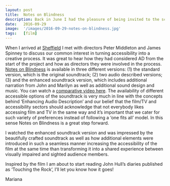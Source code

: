 ```yaml
---
layout: post
title:  Notes on Blindness
description: Back in June I had the pleasure of being invited to the screening of Notes on Blindness at Sheffield Doc Fest. I had watched the short documentary online a while back and was fascinated by the audio-visual aesthetics and the intriguing accounts in John Hull’s diaries, so…I didn’t hesitate to accept the invitation.
date:   2016-09-29
image:  '/images/2016-09-29-notes-on-blindness.jpg'
tags:   [film]
---
```


<!--
-- add Mariana as author
-->

When I arrived at [Sheffield](https://sheffdocfest.com/) I met with directors Peter Middleton and James Spinney to discuss our common interest in turning accessibility into a creative process. It was great to hear how they had considered AD from the start of the project and how as directors they were involved in the process. [Notes on Blindness](http://www.notesonblindness.co.uk/) is available in three different versions: (1) the standard version, which is the original soundtrack; (2) two audio described versions; (3) and the enhanced soundtrack version, which includes additional narration from John and Marilyn as well as additional sound design and music. You can watch a [comparative video here](http://www.notesonblindness.co.uk/accessibility/). The availability of different accessible options of the soundtrack is very much in line with the concepts behind ‘Enhancing Audio Description’ and our belief that the film/TV and accessibility sectors should acknowledge that not everybody likes accessing film and TV in the same way and it’s important that we cater for such variety of preferences instead of following a ‘one fits all’ model. In this sense Notes on Blindness is a great step forward.

I watched the enhanced soundtrack version and was impressed by the beautifully crafted soundtrack as well as how additional elements were introduced in such a seamless manner increasing the accessibility of the film at the same time than transforming it into a shared experience between visually impaired and sighted audience members.

Inspired by the film I am about to start reading John Hull’s diaries published as ‘Touching the Rock’, I’ll let you know how it goes!

Mariana